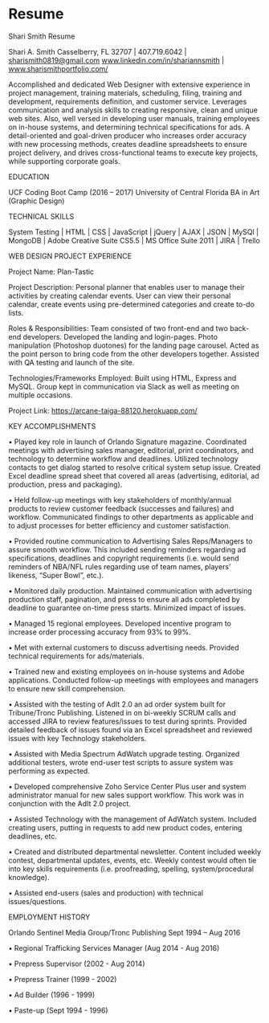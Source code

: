 # Resume
Shari Smith Resume

Shari A. Smith
Casselberry, FL 32707 | 407.719.6042 | sharismith0819@gmail.com
www.linkedin.com/in/shariannsmith | www.sharismithportfolio.com/

Accomplished and dedicated Web Designer with extensive experience in project management, training materials, scheduling, filing, training and development, requirements definition, and customer service. Leverages communication and analysis skills to creating responsive, clean and unique web sites. Also, well versed in developing user manuals, training employees on in-house systems, and determining technical specifications for ads. A detail-oriented and goal-driven producer who increases order accuracy with new processing methods, creates deadline spreadsheets to ensure project delivery, and drives cross-functional teams to execute key projects, while supporting corporate goals.


EDUCATION

UCF Coding Boot Camp (2016 – 2017)
University of Central Florida BA in Art (Graphic Design)


TECHNICAL SKILLS

System Testing | HTML | CSS | JavaScript | jQuery | AJAX | JSON | MySQl | MongoDB | Adobe Creative Suite CS5.5 | MS Office Suite 2011 | JIRA | Trello


WEB DESIGN PROJECT EXPERIENCE

Project Name:
Plan-Tastic

Project Description:
Personal planner that enables user to manage their activities by creating calendar events. User can view their personal calendar, create events using pre-determined categories and create to-do lists.

Roles & Responsibilities:
Team consisted of two front-end and two back-end developers.
Developed the landing and login-pages. Photo manipulation (Photoshop duotones) for the landing page carousel. Acted as the point person to bring code from the other developers together. Assisted with QA testing and launch of the site.

Technologies/Frameworks Employed:
Built using HTML, Express and MySQL. Group kept in communication via Slack as well as meeting on multiple occasions.

Project Link:
https://arcane-taiga-88120.herokuapp.com/


KEY ACCOMPLISHMENTS

•	Played key role in launch of Orlando Signature magazine. Coordinated meetings with advertising sales manager, editorial, print coordinators, and technology to determine workflow and deadlines. Utilized technology contacts to get dialog started to resolve critical system setup issue. Created Excel deadline spread sheet that covered all areas (advertising, editorial, ad production, press and packaging).

•	Held follow-up meetings with key stakeholders of monthly/annual products to review customer feedback (successes and failures) and workflow. Communicated findings to other departments as applicable and to adjust processes for better efficiency and customer satisfaction.

•	Provided routine communication to Advertising Sales Reps/Managers to assure smooth workflow. This included sending reminders regarding ad specifications, deadlines and copyright requirements (i.e. would send reminders of NBA/NFL rules regarding use of team names, players’ likeness, “Super Bowl”, etc.).

•	Monitored daily production. Maintained communication with advertising production staff, pagination, and press to ensure all ads completed by deadline to guarantee on-time press starts. Minimized impact of issues. 

•	Managed 15 regional employees. Developed incentive program to increase order processing accuracy from 93% to 99%.

•	Met with external customers to discuss advertising needs. Provided technical requirements for ads/materials.

•	Trained new and existing employees on in-house systems and Adobe applications. Conducted follow-up meetings with employees and managers to ensure new skill comprehension.

•	Assisted with the testing of AdIt 2.0 an ad order system built for Tribune/Tronc Publishing. Listened in on bi-weekly SCRUM calls and accessed JIRA to review features/issues to test during sprints. Provided detailed feedback of issues found via an Excel spreadsheet and reviewed issues with key Technology stakeholders.

•	Assisted with Media Spectrum AdWatch upgrade testing. Organized additional testers, wrote end-user test scripts to assure system was performing as expected.

•	Developed comprehensive Zoho Service Center Plus user and system administrator manual for new sales support workflow. This work was in conjunction with the AdIt 2.0 project.

•	Assisted Technology with the management of AdWatch system. Included creating users, putting in requests to add new product codes, entering deadlines, etc.

•	Created and distributed departmental newsletter. Content included weekly contest, departmental updates, events, etc. Weekly contest would often tie into key skills requirements (i.e. proofreading, spelling, system/procedural knowledge).

•	Assisted end-users (sales and production) with technical issues/questions.


EMPLOYMENT HISTORY

Orlando Sentinel Media Group/Tronc Publishing	Sept 1994 – Aug 2016

• Regional Trafficking Services Manager (Aug 2014 - Aug 2016) 

• Prepress Supervisor (2002 - Aug 2014) 

• Prepress Trainer (1999 - 2002) 

• Ad Builder (1996 - 1999) 

• Paste-up (Sept 1994 - 1996) 

